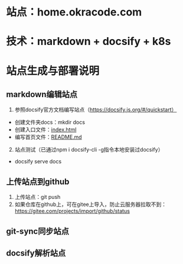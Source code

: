 # 站点：home.okracode.com
# 技术：markdown + docsify + k8s
# 站点生成与部署说明
## markdown编辑站点
1. 参照docsify官方文档编写站点（https://docsify.js.org/#/quickstart）
* 创建文件夹docs：mkdir docs
* 创建入口文件：[index.html](/docs/index.html)
* 编写首页文件：[README.md](/docs/README.md)
2. 站点测试（已通过npm i docsify-cli -g指令本地安装过docsify）
* docsify serve docs
## 上传站点到github
1. 上传站点：git push
2. 如果仓库在github上，可在gitee上导入，防止云服务器拉取不到：https://gitee.com/projects/import/github/status
## git-sync同步站点
## docsify解析站点

